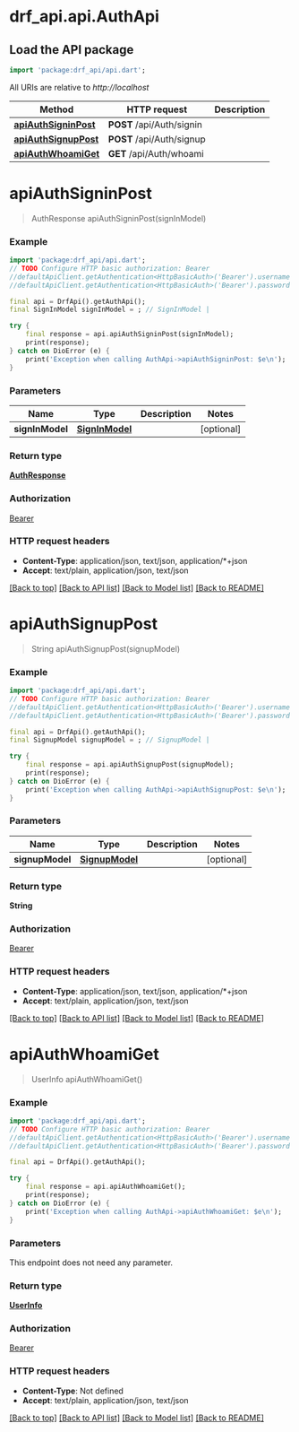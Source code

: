 # drf_api.api.AuthApi

## Load the API package
```dart
import 'package:drf_api/api.dart';
```

All URIs are relative to *http://localhost*

Method | HTTP request | Description
------------- | ------------- | -------------
[**apiAuthSigninPost**](AuthApi.md#apiauthsigninpost) | **POST** /api/Auth/signin | 
[**apiAuthSignupPost**](AuthApi.md#apiauthsignuppost) | **POST** /api/Auth/signup | 
[**apiAuthWhoamiGet**](AuthApi.md#apiauthwhoamiget) | **GET** /api/Auth/whoami | 


# **apiAuthSigninPost**
> AuthResponse apiAuthSigninPost(signInModel)



### Example
```dart
import 'package:drf_api/api.dart';
// TODO Configure HTTP basic authorization: Bearer
//defaultApiClient.getAuthentication<HttpBasicAuth>('Bearer').username = 'YOUR_USERNAME'
//defaultApiClient.getAuthentication<HttpBasicAuth>('Bearer').password = 'YOUR_PASSWORD';

final api = DrfApi().getAuthApi();
final SignInModel signInModel = ; // SignInModel | 

try {
    final response = api.apiAuthSigninPost(signInModel);
    print(response);
} catch on DioError (e) {
    print('Exception when calling AuthApi->apiAuthSigninPost: $e\n');
}
```

### Parameters

Name | Type | Description  | Notes
------------- | ------------- | ------------- | -------------
 **signInModel** | [**SignInModel**](SignInModel.md)|  | [optional] 

### Return type

[**AuthResponse**](AuthResponse.md)

### Authorization

[Bearer](../README.md#Bearer)

### HTTP request headers

 - **Content-Type**: application/json, text/json, application/*+json
 - **Accept**: text/plain, application/json, text/json

[[Back to top]](#) [[Back to API list]](../README.md#documentation-for-api-endpoints) [[Back to Model list]](../README.md#documentation-for-models) [[Back to README]](../README.md)

# **apiAuthSignupPost**
> String apiAuthSignupPost(signupModel)



### Example
```dart
import 'package:drf_api/api.dart';
// TODO Configure HTTP basic authorization: Bearer
//defaultApiClient.getAuthentication<HttpBasicAuth>('Bearer').username = 'YOUR_USERNAME'
//defaultApiClient.getAuthentication<HttpBasicAuth>('Bearer').password = 'YOUR_PASSWORD';

final api = DrfApi().getAuthApi();
final SignupModel signupModel = ; // SignupModel | 

try {
    final response = api.apiAuthSignupPost(signupModel);
    print(response);
} catch on DioError (e) {
    print('Exception when calling AuthApi->apiAuthSignupPost: $e\n');
}
```

### Parameters

Name | Type | Description  | Notes
------------- | ------------- | ------------- | -------------
 **signupModel** | [**SignupModel**](SignupModel.md)|  | [optional] 

### Return type

**String**

### Authorization

[Bearer](../README.md#Bearer)

### HTTP request headers

 - **Content-Type**: application/json, text/json, application/*+json
 - **Accept**: text/plain, application/json, text/json

[[Back to top]](#) [[Back to API list]](../README.md#documentation-for-api-endpoints) [[Back to Model list]](../README.md#documentation-for-models) [[Back to README]](../README.md)

# **apiAuthWhoamiGet**
> UserInfo apiAuthWhoamiGet()



### Example
```dart
import 'package:drf_api/api.dart';
// TODO Configure HTTP basic authorization: Bearer
//defaultApiClient.getAuthentication<HttpBasicAuth>('Bearer').username = 'YOUR_USERNAME'
//defaultApiClient.getAuthentication<HttpBasicAuth>('Bearer').password = 'YOUR_PASSWORD';

final api = DrfApi().getAuthApi();

try {
    final response = api.apiAuthWhoamiGet();
    print(response);
} catch on DioError (e) {
    print('Exception when calling AuthApi->apiAuthWhoamiGet: $e\n');
}
```

### Parameters
This endpoint does not need any parameter.

### Return type

[**UserInfo**](UserInfo.md)

### Authorization

[Bearer](../README.md#Bearer)

### HTTP request headers

 - **Content-Type**: Not defined
 - **Accept**: text/plain, application/json, text/json

[[Back to top]](#) [[Back to API list]](../README.md#documentation-for-api-endpoints) [[Back to Model list]](../README.md#documentation-for-models) [[Back to README]](../README.md)

